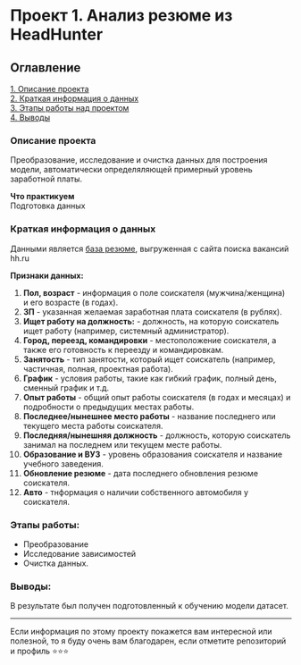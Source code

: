 # Проект 1. Анализ резюме из HeadHunter

## Оглавление  
[1. Описание проекта](#описание-проекта)  
[2. Краткая информация о данных](#краткая-информация-о-данных)  
[3. Этапы работы над проектом](#этапы-работы)  
[4. Выводы](#выводы) 

### Описание проекта    
Преобразование, исследование и очистка данных для построения модели, автоматически определяляющей примерный уровень заработной платы.

**Что практикуем**     
Подготовка данных

### Краткая информация о данных

Данными является [база резюме](https://drive.google.com/file/d/1Kb78mAWYKcYlellTGhIjPI-bCcKbGuTn/view?usp=sharing), выгруженная с сайта поиска вакансий hh.ru
[]()

**Признаки данных:**
1. **Пол, возраст** - информация о поле соискателя (мужчина/женщина) и его возрасте (в годах).
2. **ЗП** - указанная желаемая заработная плата соискателя (в рублях).
3. **Ищет работу на должность:** - должность, на которую соискатель ищет работу (например, системный администратор).
4. **Город, переезд, командировки** - местоположение соискателя, а также его готовность к переезду и командировкам.
5. **Занятость** - тип занятости, который ищет соискатель (например, частичная, полная, проектная работа).
6. **График** - условия работы, такие как гибкий график, полный день, сменный график и т.д.
7. **Опыт работы** - общий опыт работы соискателя (в годах и месяцах) и подробности о предыдущих местах работы.
8. **Последнее/нынешнее место работы** - название последнего или текущего места работы соискателя.
9. **Последняя/нынешняя должность** - должность, которую соискатель занимал на последнем или текущем месте работы.
10. **Образование и ВУЗ** - уровень образования соискателя и название учебного заведения.
11. **Обновление резюме** - дата последнего обновления резюме соискателя.
12. **Авто** - тнформация о наличии собственного автомобиля у соискателя.

### Этапы работы:
* Преобразование
* Исследование зависимостей
* Очистка данных.

### Выводы:  
В результате был получен подготовленный к обучению модели датасет.

---

Если информация по этому проекту покажется вам интересной или полезной, то я буду очень вам благодарен, если отметите репозиторий и профиль ⭐️⭐️⭐️
